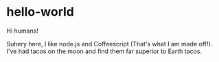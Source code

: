 # hello-world

Hi humans!

Suhery here, I like node.js and Coffeescript (That's what I am made off!).
I've had tacos on the moon and find them far superior to Earth tacos.
